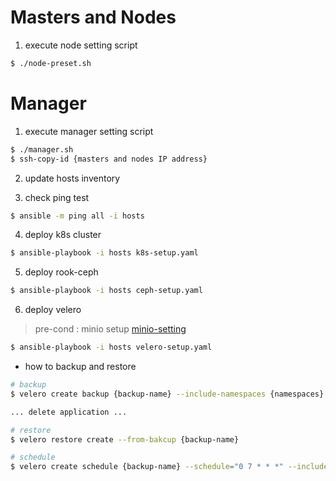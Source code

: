 # Masters and Nodes

1. execute node setting script
```bash
$ ./node-preset.sh
```

# Manager

1. execute manager setting script
```bash
$ ./manager.sh
$ ssh-copy-id {masters and nodes IP address}
```

2. update hosts inventory

3. check ping test
```bash
$ ansible -m ping all -i hosts
```

4. deploy k8s cluster
```bash
$ ansible-playbook -i hosts k8s-setup.yaml
```

5. deploy rook-ceph
```bash
$ ansible-playbook -i hosts ceph-setup.yaml
```

6. deploy velero 

> pre-cond : minio setup [minio-setting](https://github.com/smilejj91/minio-setting)

```bash
$ ansible-playbook -i hosts velero-setup.yaml
```

* how to backup and restore
``` bash
# backup
$ velero create backup {backup-name} --include-namespaces {namespaces}

... delete application ... 

# restore
$ velero restore create --from-bakcup {backup-name}

# schedule
$ velero create schedule {backup-name} --schedule="0 7 * * *" --include-namespaces {namespace}
```

